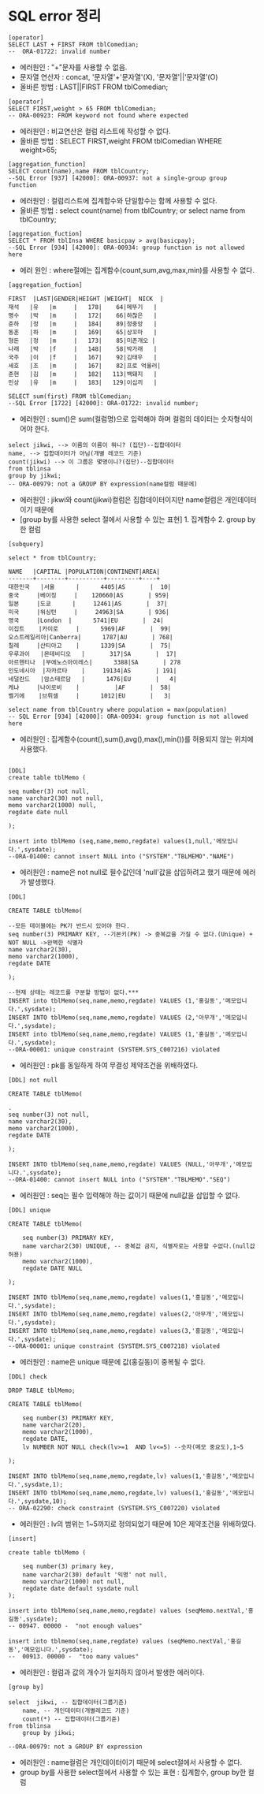 # SQL error 정리
```
[operator]
SELECT LAST + FIRST FROM tblComedian; 
--  ORA-01722: invalid number
```
- 에러원인 : "+"문자를 사용할 수 없음. 
- 문자열 연산자 : concat, '문자열'+'문자열'(X), '문자열'||'문자열'(O)
- 올바른 방법 : LAST||FIRST FROM tblComedian;  

```
[operator]
SELECT FIRST,weight > 65 FROM tblComedian;
-- ORA-00923: FROM keyword not found where expected
```
- 에러원인 : 비교연산은 컬럼 리스트에 작성할 수 없다.
- 올바른 방법 : SELECT FIRST,weight FROM tblComedian WHERE weight>65;

```
[aggregation_function]
SELECT count(name),name FROM tblCountry;
--SQL Error [937] [42000]: ORA-00937: not a single-group group function
```
- 에러원인 : 컬럼리스트에 집계함수와 단일함수는 함께 사용할 수 없다.
- 올바른 방법 : select count(name) from tblCountry; or select name from tblCountry;

```
[aggregation_fuction]
SELECT * FROM tblInsa WHERE basicpay > avg(basicpay);
--SQL Error [934] [42000]: ORA-00934: group function is not allowed here
```
- 에러 원인 : where절에는 집계함수(count,sum,avg,max,min)를 사용할 수 없다.

```
[aggregation_fuction]

FIRST  |LAST|GENDER|HEIGHT |WEIGHT|  NICK  |
재석   |유   |m     |   178|    64|메뚜기   |
명수   |박   |m     |   172|    66|하찮은   |
준하   |정   |m     |   184|    89|정중앙   |
동훈   |하   |m     |   169|    65|상꼬마   |
형돈   |정   |m     |   173|    85|미존개오 |
나래   |박   |f     |   148|    58|박가래   |
국주   |이   |f     |   167|    92|김태우   |
세호   |조   |m     |   167|    82|프로 억울러|
준현   |김   |m     |   182|   113|백돼지   |
민상   |유   |m     |   183|   129|이십끼   |

SELECT sum(first) FROM tblComedian;
--SQL Error [1722] [42000]: ORA-01722: invalid number;
```
- 에러원인 : sum()은 sum(컬럼명)으로 입력해야 하며 컬럼의 데이터는 숫자형식이어야 한다. 

```
select jikwi, --> 이름의 이름이 뭐니? (집단)--집합데이터
name, --> 집합데이터가 아님(개별 레코드 기준)
count(jikwi) --> 이 그룹은 몇명이니?(집단)--집합데이터
from tblinsa
group by jikwi;
-- ORA-00979: not a GROUP BY expression(name컬럼 때문에)
```
- 에러원인 : jikwi와 count(jikwi)컬럼은 집합데이터이지만 name컬럼은 개인데이터이기 때문에
- [group by를 사용한 select 절에서 사용할 수 있는  표현]  1. 집계함수 2. group by한 컬럼

```
[subquery]

select * from tblCountry;

NAME   |CAPITAL |POPULATION|CONTINENT|AREA|
-------+--------+----------+---------+----+
대한민국   |서울      |      4405|AS       |  10|
중국     |베이징     |    120660|AS       | 959|
일본     |도쿄      |     12461|AS       |  37|
미국     |워싱턴     |     24963|SA       | 936|
영국     |London  |      5741|EU       |  24|
이집트    |카이로     |      5969|AF       |  99|
오스트레일리아|Canberra|      1787|AU       | 768|
칠레     |산티아고    |      1339|SA       |  75|
우루과이   |몬테비디오   |       317|SA       |  17|
아르헨티나  |부에노스아이레스|      3388|SA       | 278
인도네시아  |자카르타    |     19134|AS       | 191|
네덜란드   |암스테르담   |      1476|EU       |   4|
케냐     |나이로비    |          |AF       |  58|
벨기에    |브뤼셀     |      1012|EU       |   3|

select name from tblCountry where population = max(population)
-- SQL Error [934] [42000]: ORA-00934: group function is not allowed here
```
- 에러원인 : 집계함수(count(),sum(),avg(),max(),min())를 허용되지 않는 위치에 사용했다.
```

[DDL]
create table tblMemo (

seq number(3) not null,
name varchar2(30) not null,
memo varchar2(1000) null,
regdate date null

);

insert into tblMemo (seq,name,memo,regdate) values(1,null,'메모입니다.',sysdate);
--ORA-01400: cannot insert NULL into ("SYSTEM"."TBLMEMO"."NAME")
```
- 에러원인 : name은 not null로 필수값인데 'null'값을 삽입하려고 했기 때문에 에러가 발생했다.
              
```
[DDL]

CREATE TABLE tblMemo(

--모든 테이블에는 PK가 반드시 있어야 한다. 
seq number(3) PRIMARY KEY, --기본키(PK) -> 중복값을 가질 수 없다.(Unique) + NOT NULL ->완벽한 식별자
name varchar2(30),
memo varchar2(1000),
regdate DATE 

);

--현재 상태는 레코드를 구분할 방법이 없다.***
INSERT into tblMemo(seq,name,memo,regdate) VALUES (1,'홍길동','메모입니다.',sysdate);
INSERT INTO tblMemo(seq,name,memo,regdate) VALUES (2,'아무개','메모입니다.',sysdate);
INSERT into tblMemo(seq,name,memo,regdate) VALUES (1,'홍길동','메모입니다.',sysdate);
--ORA-00001: unique constraint (SYSTEM.SYS_C007216) violated
```
- 에러원인 : pk를 동일하게 하여 무결성 제약조건을 위배하였다.

```
[DDL] not null

CREATE TABLE tblMemo(

. 
seq number(3) not null,
name varchar2(30),
memo varchar2(1000),
regdate DATE 

);

INSERT INTO tblMemo(seq,name,memo,regdate) VALUES (NULL,'아무개','메모입니다.',sysdate);
--ORA-01400: cannot insert NULL into ("SYSTEM"."TBLMEMO"."SEQ")
```
- 에러원인 : seq는 필수 입력해야 하는 값이기 때문에 null값을 삽입할 수 없다.

```
[DDL] unique

CREATE TABLE tblMemo(

	seq number(3) PRIMARY KEY,
	name varchar2(30) UNIQUE, -- 중복값 금지, 식별자로는 사용할 수없다.(null값 허용)
	memo varchar2(1000),
	regdate DATE NULL
	
);

INSERT INTO tblMemo(seq,name,memo,regdate) values(1,'홍길동','메모입니다.',sysdate);
INSERT INTO tblMemo(seq,name,memo,regdate) values(2,'아무개','메모입니다.',sysdate);
INSERT INTO tblMemo(seq,name,memo,regdate) values(3,'홍길동','메모입니다.',sysdate);
--ORA-00001: unique constraint (SYSTEM.SYS_C007218) violated
```
- 에러원인 : name은 unique 때문에 값(홍길동)이 중복될 수 없다.

```
[DDL] check

DROP TABLE tblMemo;

CREATE TABLE tblMemo(

	seq number(3) PRIMARY KEY,
	name varchar2(20),
	memo varchar2(1000),
	regdate DATE,
	lv NUMBER NOT NULL check(lv>=1  AND lv<=5) --숫자(메모 중요도),1~5

);

INSERT INTO tblMemo(seq,name,memo,regdate,lv) values(1,'홍길동','메모입니다.',sysdate,1);
INSERT INTO tblMemo(seq,name,memo,regdate,lv) values(1,'홍길동','메모입니다.',sysdate,10);
-- ORA-02290: check constraint (SYSTEM.SYS_C007220) violated
```
- 에러원인 : lv의 범위는 1~5까지로 정의되었기 때문에 10은 제약조건을 위배하였다.

```
[insert]

create table tblMemo (
	
	seq number(3) primary key,
	name varchar2(30) default '익명' not null,
	memo varchar2(1000) not null,
	regdate date default sysdate null
);

insert into tblMemo(seq,name,memo,regdate) values (seqMemo.nextVal,'홍길동',sysdate);
-- 00947. 00000 -  "not enough values"

insert into tblmemo(seq,name,regdate) values (seqMemo.nextVal,'홍길동','메모입니다.',sysdate);
--  00913. 00000 -  "too many values"
```
- 에러원인 : 컬럼과 값의 개수가 일치하지 않아서 발생한 에러이다.

```
[group by]

select  jikwi, -- 집합데이터(그룹기준)
	name, -- 개인데이터(개별레코드 기준)
	count(*) -- 집합데이터(그룹기준)
from tblinsa
	group by jikwi;
	
--ORA-00979: not a GROUP BY expression
```
- 에러원인 : name컬럼은 개인데이터이기 때문에 select절에서 사용할 수 없다.
- group by를 사용한 select절에서 사용할 수 있는 표현 : 집계함수, group by한 컬럼 






